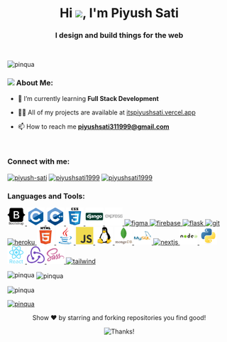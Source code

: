 <h1 align="center"> Hi <img src="https://github.com/TheDudeThatCode/TheDudeThatCode/blob/master/Assets/Hi.gif" width="35" />, I'm Piyush Sati</h1>
<h3 align="center">I design and build things for the web</h3>

<!--<p align="left"> <img src="https://camo.githubusercontent.com/c1dcb74cc1c1835b1d716f5051499a2814c683c806b15f04b0eba492863703e9/68747470733a2f2f63646e2e6472696262626c652e636f6d2f75736572732f3733303730332f73637265656e73686f74732f363538313234332f6176656e746f2e676966" height="360"  alt="" /></p>-->

<p align="center"> <img src="https://user-images.githubusercontent.com/69719134/210133807-1773fdae-ec16-4f2c-8a2c-10cead295b23.gif" height="320"  alt="" /></p>


<p align="left"> <img src="https://komarev.com/ghpvc/?username=pinqua&label=Profile%20views&color=0e75b6&style=plastic" alt="pinqua" /> </p>


### <img src="https://github.com/TheDudeThatCode/TheDudeThatCode/blob/master/Assets/Developer.gif" width="45" /> About Me:

- 🌱 I’m currently learning **Full Stack Development**

- 👨‍💻 All of my projects are available at [itspiyushsati.vercel.app](https://itspiyushsati.vercel.app)

- 📫 How to reach me **piyushsati311999@gmail.com**


<p align="center"> <img src="https://user-images.githubusercontent.com/69719134/210131791-bfeba945-2de2-4049-8dc0-17c565863de1.jpg" height="280"  alt="" /></p>


<h3 align="left">Connect with me:</h3>
<p align="left">
<a href="https://linkedin.com/in/piyush-sati" target="blank"><img align="center" src="https://raw.githubusercontent.com/rahuldkjain/github-profile-readme-generator/master/src/images/icons/Social/linked-in-alt.svg" alt="piyush-sati" height="30" width="40" /></a>
<a href="https://www.hackerrank.com/piyushsati1999" target="blank"><img align="center" src="https://raw.githubusercontent.com/rahuldkjain/github-profile-readme-generator/master/src/images/icons/Social/hackerrank.svg" alt="piyushsati1999" height="30" width="40" /></a>
<a href="https://www.leetcode.com/piyushsati1999" target="blank"><img align="center" src="https://raw.githubusercontent.com/rahuldkjain/github-profile-readme-generator/master/src/images/icons/Social/leet-code.svg" alt="piyushsati1999" height="30" width="40" /></a>
</p>


<h3 align="left">Languages and Tools:</h3>
<p align="left"> <a href="https://getbootstrap.com" target="_blank"> <img src="https://raw.githubusercontent.com/devicons/devicon/master/icons/bootstrap/bootstrap-plain-wordmark.svg" alt="bootstrap" width="40" height="40"/> </a> <a href="https://www.cprogramming.com/" target="_blank"> <img src="https://raw.githubusercontent.com/devicons/devicon/master/icons/c/c-original.svg" alt="c" width="40" height="40"/> </a> <a href="https://www.w3schools.com/cpp/" target="_blank"> <img src="https://raw.githubusercontent.com/devicons/devicon/master/icons/cplusplus/cplusplus-original.svg" alt="cplusplus" width="40" height="40"/> </a> <a href="https://www.w3schools.com/css/" target="_blank"> <img src="https://raw.githubusercontent.com/devicons/devicon/master/icons/css3/css3-original-wordmark.svg" alt="css3" width="40" height="40"/> </a> <a href="https://www.djangoproject.com/" target="_blank"> <img src="https://raw.githubusercontent.com/devicons/devicon/master/icons/django/django-original.svg" alt="django" width="40" height="40"/> </a> <a href="https://expressjs.com" target="_blank"> <img src="https://raw.githubusercontent.com/devicons/devicon/master/icons/express/express-original-wordmark.svg" alt="express" width="40" height="40"/> </a> <a href="https://www.figma.com/" target="_blank"> <img src="https://www.vectorlogo.zone/logos/figma/figma-icon.svg" alt="figma" width="40" height="40"/> </a> <a href="https://firebase.google.com/" target="_blank"> <img src="https://www.vectorlogo.zone/logos/firebase/firebase-icon.svg" alt="firebase" width="40" height="40"/> </a> <a href="https://flask.palletsprojects.com/" target="_blank"> <img src="https://www.vectorlogo.zone/logos/pocoo_flask/pocoo_flask-icon.svg" alt="flask" width="40" height="40"/> </a> <a href="https://git-scm.com/" target="_blank"> <img src="https://www.vectorlogo.zone/logos/git-scm/git-scm-icon.svg" alt="git" width="40" height="40"/> </a> <a href="https://heroku.com" target="_blank"> <img src="https://www.vectorlogo.zone/logos/heroku/heroku-icon.svg" alt="heroku" width="40" height="40"/> </a> <a href="https://www.w3.org/html/" target="_blank"> <img src="https://raw.githubusercontent.com/devicons/devicon/master/icons/html5/html5-original-wordmark.svg" alt="html5" width="40" height="40"/> </a> <a href="https://www.java.com" target="_blank"> <img src="https://raw.githubusercontent.com/devicons/devicon/master/icons/java/java-original.svg" alt="java" width="40" height="40"/> </a> <a href="https://developer.mozilla.org/en-US/docs/Web/JavaScript" target="_blank"> <img src="https://raw.githubusercontent.com/devicons/devicon/master/icons/javascript/javascript-original.svg" alt="javascript" width="40" height="40"/> </a> <a href="https://www.linux.org/" target="_blank"> <img src="https://raw.githubusercontent.com/devicons/devicon/master/icons/linux/linux-original.svg" alt="linux" width="40" height="40"/> </a> <a href="https://www.mongodb.com/" target="_blank"> <img src="https://raw.githubusercontent.com/devicons/devicon/master/icons/mongodb/mongodb-original-wordmark.svg" alt="mongodb" width="40" height="40"/> </a> <a href="https://www.mysql.com/" target="_blank"> <img src="https://raw.githubusercontent.com/devicons/devicon/master/icons/mysql/mysql-original-wordmark.svg" alt="mysql" width="40" height="40"/> </a> <a href="https://nextjs.org/" target="_blank"> <img src="https://cdn.worldvectorlogo.com/logos/nextjs-3.svg" alt="nextjs" width="40" height="40"/> </a> <a href="https://nodejs.org" target="_blank"> <img src="https://raw.githubusercontent.com/devicons/devicon/master/icons/nodejs/nodejs-original-wordmark.svg" alt="nodejs" width="40" height="40"/> </a> <a href="https://www.python.org" target="_blank"> <img src="https://raw.githubusercontent.com/devicons/devicon/master/icons/python/python-original.svg" alt="python" width="40" height="40"/> </a> <a href="https://reactjs.org/" target="_blank"> <img src="https://raw.githubusercontent.com/devicons/devicon/master/icons/react/react-original-wordmark.svg" alt="react" width="40" height="40"/> </a> <a href="https://redux.js.org" target="_blank"> <img src="https://raw.githubusercontent.com/devicons/devicon/master/icons/redux/redux-original.svg" alt="redux" width="40" height="40"/> </a> <a href="https://sass-lang.com" target="_blank"> <img src="https://raw.githubusercontent.com/devicons/devicon/master/icons/sass/sass-original.svg" alt="sass" width="40" height="40"/> </a> <a href="https://tailwindcss.com/" target="_blank"> <img src="https://www.vectorlogo.zone/logos/tailwindcss/tailwindcss-icon.svg" alt="tailwind" width="40" height="40"/> </a> </p>


<p><img align="left" src="https://github-readme-stats.vercel.app/api/top-langs?username=pinqua&show_icons=true&theme=dark&locale=en&layout=compact" alt="pinqua" /></p>

<p>&nbsp;<img align="center" src="https://github-readme-stats.vercel.app/api?username=pinqua&show_icons=true&theme=dark&locale=en" alt="pinqua" /></p>

<p><img align="center" src="https://github-readme-streak-stats.herokuapp.com/?user=pinqua&theme=dark" alt="pinqua" /></p>

<p align="left"> <a href="https://github.com/ryo-ma/github-profile-trophy"><img src="https://github-profile-trophy.vercel.app/?username=pinqua" alt="pinqua" /></a> </p>


<p align="center">Show ❤️ by starring and forking repositories you find good! </p>
<p align="center"><img src="https://camo.githubusercontent.com/7da528df692aea867b90800324488b633f5a8328d74c05a02c26483c0a267799/68747470733a2f2f696d672e736869656c64732e696f2f62616467652f5468616e6b73253230666f722532307669736974696e672d212d3145414544422e737667" alt="Thanks!" data-canonical-src="https://img.shields.io/badge/Thanks%20for%20visiting-!-1EAEDB.svg" style="max-width:100%;"> </p>


